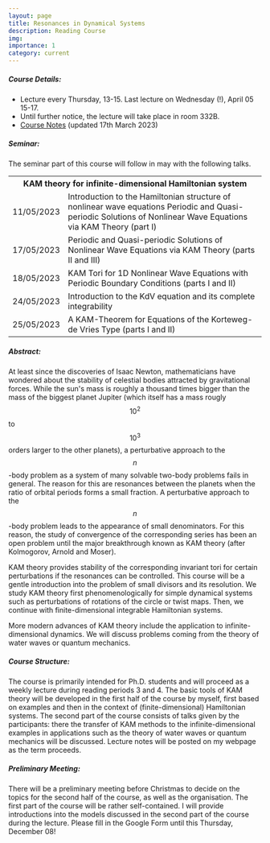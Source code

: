 ```yaml
---
layout: page
title: Resonances in Dynamical Systems
description: Reading Course
img: 
importance: 1
category: current
---
```


<h5 style="color: var(--global-theme-color);"> Course Details:</h5>

- Lecture every Thursday, 13-15. Last lecture on Wednesday (!), April 05 15-17.
- Until further notice, the lecture will take place in room 332B.
- <a href="/assets/pdf/resonances-notes.pdf" target="_blank" rel="noopener noreferrer">Course Notes</a> (updated 17th March 2023)

<h5 style="color: var(--global-theme-color);"> Seminar:</h5>

The seminar part of this course will follow in may with the following talks.

<table class="table">
<tr>
    <th colspan="2">KAM theory for infinite-dimensional Hamiltonian system</th>
</tr>
<a class="table">
<tr>
   <td width="1"> 11/05/2023 </td>
   <td> Introduction to the Hamiltonian structure of nonlinear wave equations
   		Periodic and Quasi-periodic Solutions of Nonlinear Wave Equations via KAM Theory (part I)
   </td>
 </tr>
 <tr>
   <td width="1"> 17/05/2023 </td>
   <td> Periodic and Quasi-periodic Solutions of Nonlinear Wave Equations via KAM Theory (parts II and III)
   </td>
 </tr>
 <tr>
   <td width="1"> 18/05/2023 </td>
   <td> KAM Tori for 1D Nonlinear Wave Equations with Periodic Boundary Conditions (parts I and II)
   </td>
 </tr>
 <tr>
   <td width="1"> 24/05/2023 </td>
   <td> Introduction to the KdV equation and its complete integrability
   </td>
 </tr>
 <tr>
   <td width="1"> 25/05/2023 </td>
   <td> A KAM-Theorem for Equations of the Korteweg-de Vries Type (parts I and II)
   </td>
 </tr>
 </a>
</table>

<h5 style="color: var(--global-theme-color);"> Abstract:</h5>

At least since the discoveries of Isaac Newton, mathematicians have wondered about the stability of celestial bodies attracted by gravitational forces. While the sun's mass is roughly a thousand times bigger than the mass of the biggest planet Jupiter (which itself has a mass rougly $$10^2$$ to $$10^3$$ orders larger to the other planets), a perturbative approach to the $$n$$-body problem as a system of many solvable two-body problems fails in general. The reason for this are  resonances between the planets when the ratio of orbital periods forms a small fraction. A perturbative approach to the $$n$$-body problem leads to the appearance of small denominators. For this reason, the study of convergence of the corresponding series has been an open problem until the major breakthrough known as KAM theory (after Kolmogorov, Arnold and Moser).

KAM theory provides stability of the corresponding invariant tori for certain perturbations if the resonances can be controlled. This course will be a gentle introduction into the problem of small divisors and its resolution. We study KAM theory first phenomenologically for simple dynamical systems such as perturbations of rotations of the circle or twist maps. Then, we continue with finite-dimensional integrable Hamiltonian systems.

More modern advances of KAM theory include the application to infinite-dimensional dynamics. We will discuss problems coming from the theory of water waves or quantum mechanics.


<h5 style="color: var(--global-theme-color);"> Course Structure:</h5>

The course is primarily intended for Ph.D. students and will proceed as a weekly lecture during reading periods 3 and 4. The basic tools of KAM theory will be developed in the first half of the course by myself, first based on examples and then in the context of (finite-dimensional) Hamiltonian systems. The second part of the course consists of talks given by the participants: there the transfer of KAM methods to the infinite-dimensional examples in applications such as the theory of water waves or quantum mechanics will be discussed. Lecture notes will be posted on my webpage as the term proceeds.

<h5 style="color: var(--global-theme-color);"> Preliminary Meeting:</h5>


There will be a preliminary meeting before Christmas to decide on the topics for the second half of the course, as well as the organisation. The first part of the course will be rather self-contained. I will provide introductions into the models discussed in the second part of the course during the lecture. Please fill in the Google Form until this Thursday, December 08!